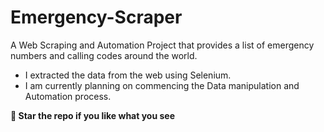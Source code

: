 # Emergency-Scraper
A Web Scraping and Automation Project that provides a list of emergency numbers and calling codes around the world. 
- I extracted the data from the web using Selenium.
- I am currently planning on commencing the Data manipulation and Automation process.

**🌟 Star the repo if you like what you see**
